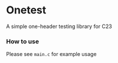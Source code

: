 # Onetest

A simple one-header testing library for C23

### How to use
Please see `main.c` for example usage 
